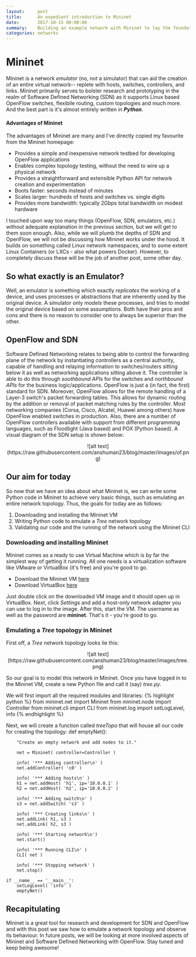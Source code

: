 ```yaml
---
layout:     post
title:      An expedient introduction to Mininet
date:       2017-10-15 00:00:00
summary:    Building an example network with Mininet to lay the foundations for future use as an SDN research testbed/emulator  
categories: networks
---
```


# Mininet
Mininet is a network *emulator* (no, not a simulator) that can aid the creation of an entire virtual network-- replete with hosts, switches, controllers, and links. Mininet primarily serves to bolster research and prototyping in the realm of Software Defined Networking (SDN) as it supports Linux based OpenFlow switches, flexibile routing, custom topologies and much more. And the best part is it's almost entirely written in __*Python*__.

#### Advantages of Mininet
The advantages of Mininet are many and I've directly copied my favourite from the Mininet homepage:
- Provides a simple and inexpensive network testbed for developing OpenFlow applications
- Enables complex topology testing, without the need to wire up a physical network
- Provides a straightforward and extensible Python API for network creation and experimentation
- Boots faster: seconds instead of minutes
- Scales larger: hundreds of hosts and switches vs. single digits
- Provides more bandwidth: typically 2Gbps total bandwidth on modest hardware

I touched upon way too many things (OpenFlow, SDN, emulators, etc.) without adequate explanation in the previous section, but we will get to them soon enough. Also, while we will plumb the depths of SDN and OpenFlow, we will not be discussing how Mininet works under the hood. It builds on something called Linux network namespaces, and to some extent Linux Containers (or LXCs - also what powers Docker). However, to completely discuss these will be the job of another post, some other day.

## So what exactly is an Emulator?
Well, an emulator is something which exactly *replicates* the working of a device, and uses processes or abstractions that are inherently used by the original device. A simulator only *models* these processes, and tries to model the original device based on some assumptions. Both have their pros and cons and there is no reason to consider one to always be superior than the other.

## OpenFlow and SDN
Software Defined Networking relates to being able to control the forwarding plane of the network by instantiating controllers as a central authority, capable of handling and relaying information to switches/routers sitting below it as well as networking applications sitting above it. The controller is able to do this through *southbound APIs* for the switches and *northbound APIs* for the business logic/applications. OpenFlow is just a (in fact, the first) standard for SDN. Moreover, OpenFlow allows for the remote handling of a Layer-3 switch's packet forwarding tables. This allows for dynamic routing by the addition or removal of packet matching rules by the controller. Most networking companies (Corsa, Cisco, Alcatel, Huawei among others) have OpenFlow enabled switches in production. Also, there are a number of OpenFlow controllers available with support from different programming languages, such as Floodlight (Java based) and POX (Python based). A visual diagram of the SDN setup is shown below:
<div style="text-align:center" markdown="1">
![alt text](https://raw.githubusercontent.com/anshuman23/blog/master/images/of.png)
</div>

## Our aim for today
So now that we have an idea about what Mininet is, we can write some Python code in Mininet to achieve very basic things, such as emulating an entire network topology. Thus, the goals for today are as follows:
1. Downloading and installing the Mininet VM
2. Writing Python code to emulate a *Tree* network topology
3. Validating our code and the running of the network using the Mininet CLI

### Downloading and installing Mininet
Mininet comes as a ready to use Virtual Machine which is by far the simplest way of getting it running. All one needs is a virtualization software like VMware or VirtualBox (it's free) and you're good to go. 
- Download the Mininet VM [here](https://github.com/mininet/mininet/wiki/Mininet-VM-Images) 
- Download VirtualBox [here](https://www.virtualbox.org/wiki/Downloads)

Just double click on the downloaded VM image and it should open up in VirtualBox. Next, click *Settings* and add a host-only network adapter you can use to log in to the image. After this, start the VM. The username as well as the password are **mininet**. That's it - you're good to go.

### Emulating a *Tree* topology in Mininet
First off, a *Tree* network topology looks lie this:
<div style="text-align:center" markdown="1">
![alt text](https://raw.githubusercontent.com/anshuman23/blog/master/images/tree.png)
</div>

So our goal is to model this network in Mininet. Once you have logged in to the Mininet VM, create a new Python file and call it (say) *tree.py*.

We will first import all the required modules and libraries:
{% highlight python %}
from mininet.net import Mininet
from mininet.node import Controller
from mininet.cli import CLI
from mininet.log import setLogLevel, info
{% endhighlight %}

Next, we will create a function called *treeTopo* that will house all our code for creating the topology:
def emptyNet():
```
    "Create an empty network and add nodes to it."

    net = Mininet( controller=Controller )

    info( '*** Adding controller\n' )
    net.addController( 'c0' )

    info( '*** Adding hosts\n' )
    h1 = net.addHost( 'h1', ip='10.0.0.1' )
    h2 = net.addHost( 'h2', ip='10.0.0.2' )

    info( '*** Adding switch\n' )
    s3 = net.addSwitch( 's3' )

    info( '*** Creating links\n' )
    net.addLink( h1, s3 )
    net.addLink( h2, s3 )

    info( '*** Starting network\n')
    net.start()

    info( '*** Running CLI\n' )
    CLI( net )

    info( '*** Stopping network' )
    net.stop()

if __name__ == '__main__':
    setLogLevel( 'info' )
    emptyNet()

```
## Recapitulating
Mininet is a great tool for research and development for SDN and OpenFlow and with this post we saw how to emulate a network topology and observe its behaviour. In future posts, we will be looking at more involved aspects of Mininet and Software Defined Networking with OpenFlow. Stay tuned and keep being awesome!
